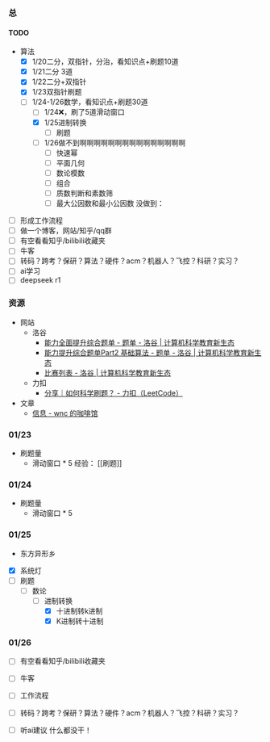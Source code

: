 ### 总
#### TODO
* 算法
	- [x] 1/20二分，双指针，分治，看知识点+刷题10道
	- [x] 1/21二分 3道
	- [x] 1/22二分+双指针
	- [x]  1/23双指针刷题
	- [ ]  1/24-1/26数学，看知识点+刷题30道
		- [ ] 1/24❌，刷了5道滑动窗口
		- [x] 1/25进制转换
			- [ ] 刷题
		- [ ] 1/26做不到啊啊啊啊啊啊啊啊啊啊啊啊啊啊啊
			- [ ] 快速幂
			- [ ] 平面几何
			- [ ] 数论模数
			- [ ] 组合
			- [ ] 质数判断和素数筛
			- [ ] 最大公因数和最小公因数
没做到：
- [ ] 形成工作流程
- [ ] 做一个博客，网站/知乎/qq群
- [ ] 有空看看知乎/bilibili收藏夹
- [ ] 牛客
- [ ] 转码？跨考？保研？算法？硬件？acm？机器人？飞控？科研？实习？
- [ ] ai学习
- [ ] deepseek r1
### 资源
* 网站
	* 洛谷
		* [能力全面提升综合题单 - 题单 - 洛谷 | 计算机科学教育新生态](https://www.luogu.com.cn/training/9391)
		* [能力提升综合题单Part2 基础算法 - 题单 - 洛谷 | 计算机科学教育新生态](https://www.luogu.com.cn/training/9374)
		* [比赛列表 - 洛谷 | 计算机科学教育新生态](https://www.luogu.com.cn/contest/list)
	* 力扣
		* [分享｜如何科学刷题？ - 力扣（LeetCode）](https://leetcode.cn/circle/discuss/RvFUtj/)
* 文章
	* [信息 - wnc 的咖啡馆](https://wncfht.github.io/notes/Blogs/posts/24-12-30/)
### 01/23
* 刷题量
	* 滑动窗口 * 5
经验：
 [[刷题]]

### 01/24
* 刷题量
	* 滑动窗口 * 5

### 01/25
* 东方异形乡
* [x] 系统灯
* [ ] 刷题
	* [ ] 数论
		* [ ] 进制转换
			* [x] 十进制转k进制
			* [x] K进制转十进制
### 01/26
* [ ] 有空看看知乎/bilibili收藏夹
* [ ] 牛客
* [ ] 工作流程
* [ ] 转码？跨考？保研？算法？硬件？acm？机器人？飞控？科研？实习？
* [ ] 听ai建议
什么都没干！

